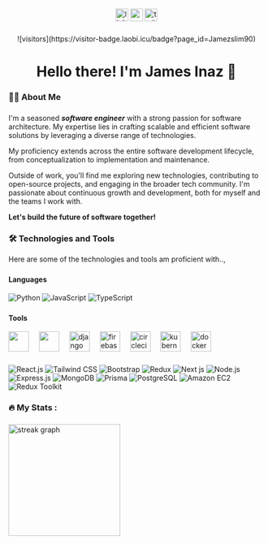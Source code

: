 
###

<div align="center">
  <img src="https://img.shields.io/static/v1?message=LinkedIn&logo=linkedin&label=&color=0077B5&logoColor=white&labelColor=&style=for-the-badge" height="25" alt="linkedin logo"  />
  <img src="https://img.shields.io/static/v1?message=Youtube&logo=youtube&label=&color=FF0000&logoColor=white&labelColor=&style=for-the-badge" height="25" alt="youtube logo"  />
  <img src="https://img.shields.io/static/v1?message=Twitter&logo=twitter&label=&color=1DA1F2&logoColor=white&labelColor=&style=for-the-badge" height="25" alt="twitter logo"  />
</div>

###

<div align="center">
  ![visitors](https://visitor-badge.laobi.icu/badge?page_id=Jamezslim90)
</div>

###

<h1 align="center">Hello there! I'm James Inaz 👋</h1>

###

<h3 align="left">👩‍💻  About Me</h3>

###

I'm a seasoned ***software engineer*** with a strong passion for software architecture. My expertise lies in crafting scalable and efficient software solutions by leveraging a diverse range of technologies.

My proficiency extends across the entire software development lifecycle, from conceptualization to implementation and maintenance. 

Outside of work, you'll find me exploring new technologies, contributing to open-source projects, and engaging in the broader tech community. I'm passionate about continuous growth and development, both for myself and the teams I work with. 

**Let's build the future of software together!**

###

<h3 align="left">🛠 Technologies and Tools</h3>
Here are some of the technologies and tools am proficient with..,

###

<h4 align="left"> Languages </h4>

![Python](https://img.shields.io/badge/Python-3776AB?style=for-the-badge&logo=python&logoColor=white)
![JavaScript](https://img.shields.io/badge/JavaScript-F7DF1E?style=for-the-badge&logo=javascript&logoColor=black)
![TypeScript](https://img.shields.io/badge/TypeScript-3178C6?style=for-the-badge&logo=typescript&logoColor=white)

###

<h4 align="left"> Tools </h4>

<div align="left">
   <img src="https://cdn.jsdelivr.net/npm/devicons@1.8.0/!SVG/visualstudio.svg" height="40" alt=""  />
  <img width="12" />
  <img src="https://cdn.jsdelivr.net/npm/devicons@1.8.0/!SVG/terminal.svg" height="40" alt=""  />
  <img width="12" />
  <img src="https://cdn.jsdelivr.net/npm/devicons@1.8.0/!SVG/django.svg" height="40" alt="django"  />
  <img width="12" />
  <img src="https://cdn.jsdelivr.net/gh/devicons/devicon/icons/firebase/firebase-plain-wordmark.svg" height="40" alt="firebase logo"  />
  <img width="12" />
  <img src="https://cdn.jsdelivr.net/gh/devicons/devicon/icons/circleci/circleci-plain.svg" height="40" alt="circleci logo"  />
  <img width="12" />
  <img src="https://cdn.jsdelivr.net/gh/devicons/devicon/icons/kubernetes/kubernetes-plain.svg" height="40" alt="kubernetes logo"  />
  <img width="12" />
  <img src="https://cdn.jsdelivr.net/gh/devicons/devicon/icons/docker/docker-plain-wordmark.svg" height="40" alt="docker logo"  />
</div>

###

![React.js](https://img.shields.io/badge/React.js-61DAFB?style=for-the-badge&logo=react&logoColor=white)
![Tailwind CSS](https://img.shields.io/badge/Tailwind_CSS-38B2AC?style=for-the-badge&logo=tailwind-css&logoColor=white)
![Bootstrap](https://img.shields.io/badge/Bootstrap-7952B3?style=for-the-badge&logo=bootstrap&logoColor=white)
![Redux](https://img.shields.io/badge/Redux-764ABC?style=for-the-badge&logo=redux&logoColor=white)
![Next js](https://img.shields.io/badge/next.js-000000?style=for-the-badge&logo=nextdotjs&logoColor=white)
![Node.js](https://img.shields.io/badge/Node.js-339933?style=for-the-badge&logo=node.js&logoColor=white)
![Express.js](https://img.shields.io/badge/Express.js-000000?style=for-the-badge&logo=express&logoColor=white)
![MongoDB](https://img.shields.io/badge/MongoDB-47A248?style=for-the-badge&logo=mongodb&logoColor=white)
![Prisma](https://img.shields.io/badge/Prisma-2D3748?style=for-the-badge&logo=prisma&logoColor=white)
![PostgreSQL](https://img.shields.io/badge/PostgreSQL-4169E1?style=for-the-badge&logo=postgresql&logoColor=white)
![Amazon EC2](https://img.shields.io/badge/Amazon_EC2-232F3E?style=for-the-badge&logo=amazon-ec2&logoColor=white)
![Redux Toolkit](https://img.shields.io/badge/Redux_Toolkit-764ABC?style=for-the-badge&logo=redux&logoColor=white)

###

<h3 align="left">🔥   My Stats :</h3>

###

<div align="left">
  <img src="https://streak-stats.demolab.com?user=Jamezslim90&locale=en&mode=daily&theme=dark&hide_border=false&border_radius=5&order=3" height="220" alt="streak graph"  />
</div>

###
